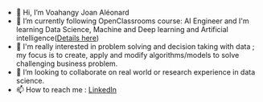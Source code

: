 - 👋 Hi, I’m Voahangy Joan Aléonard
- 🌱 I’m currently following OpenClassrooms course: AI Engineer and I'm learning Data Science, Machine and Deep learning and Artificial intelligence([Details here](https://openclassrooms.com/fr/paths/188-ingenieur-ia))
- 👀 I'm really interested in problem solving and decision taking with data ;  my focus is to create, apply and modify algorithms/models to solve challenging business problem.
- 💞️ I’m looking to collaborate on real world or research experience in data science.
- 📫 How to reach me : [LinkedIn](https://www.linkedin.com/in/joanaleonard/)

<!---
zatafa/zatafa is a ✨ special ✨ repository because its `README.md` (this file) appears on your GitHub profile.
You can click the Preview link to take a look at your changes.
--->
